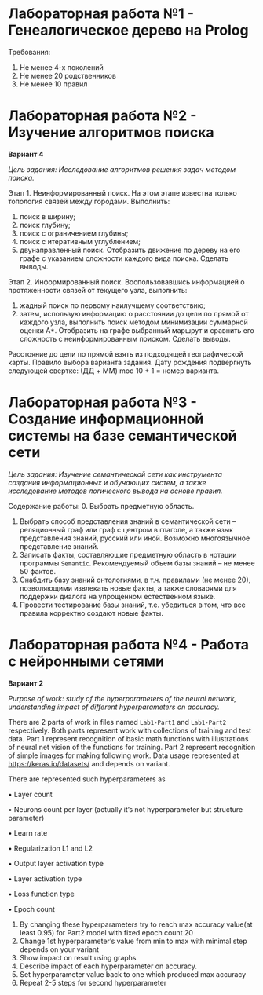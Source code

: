 # Лабораторная работа №1 - Генеалогическое дерево на Prolog

Требования:
1. Не менее 4-х поколений
2. Не менее 20 родственников
3. Не менее 10 правил

# Лабораторная работа №2 - Изучение алгоритмов поиска
**Вариант 4**

_Цель задания: Исследование алгоритмов решения задач методом поиска._

Этап 1. Неинформированный поиск. На этом этапе известна только
топология связей между городами. Выполнить:
1) поиск в ширину;
2) поиск глубину;
3) поиск с ограничением глубины;
4) поиск с итеративным углублением;
5) двунаправленный поиск.
Отобразить движение по дереву на его графе с указанием сложности
каждого вида поиска. Сделать выводы.

Этап 2. Информированный поиск. Воспользовавшись информацией о
протяженности связей от текущего узла, выполнить:
1) жадный поиск по первому наилучшему соответствию;
2) затем, использую информацию о расстоянии до цели по прямой от
каждого узла, выполнить поиск методом минимизации суммарной оценки
А*.
Отобразить на графе выбранный маршрут и сравнить его сложность с
неинформированным поиском. Сделать выводы.

Расстояние до цели по прямой взять из подходящей географической карты.
Правило выбора варианта задания. Дату рождения подвергнуть следующей
свертке: (ДД + MM) mod 10 + 1 = номер варианта.

# Лабораторная работа №3 - Создание информационной системы на базе семантической сети

_Цель задания: Изучение семантической сети как инструмента создания информационных и обучающих систем, а также исследование методов логического вывода на основе правил._

Содержание работы:
0. Выбрать предметную область. 
1. Выбрать способ представления знаний в семантической сети – реляционный граф или граф с центром в глаголе, а также язык представления знаний, русский или иной. Возможно многоязычное представление знаний.
2. Записать факты, составляющие предметную область в нотации программы ```Semantic```. Рекомендуемый объем базы знаний – не менее 50 фактов.
3. Снабдить базу знаний онтологиями, в т.ч. правилами (не менее 20), позволяющими извлекать новые факты, а также словарями для поддержки диалога на упрощенном естественном языке.
4. Провести тестирование базы знаний, т.е. убедиться в том, что все правила корректно создают новые факты. 

# Лабораторная работа №4 - Работа с нейронными сетями
**Вариант 2**

_Purpose of work: study of the hyperparameters of the neural network, understanding impact of different hyperparameters on accuracy._

There are 2 parts of work in files named `Lab1-Part1` and `Lab1-Part2` respectively. Both parts represent work with collections of training and test data. 
Part 1 represent recognition of basic math functions with illustrations of neural net vision of the functions for training.
Part 2 represent recognition of simple images for making following work.
Data usage represented at https://keras.io/datasets/ and depends on variant.

There are represented such hyperparameters as

•	Layer count

•	Neurons count per layer (actually it’s not hyperparameter but structure parameter)

•	Learn rate

•	Regularization L1 and L2

•	Output layer activation type

•	Layer activation type 

•	Loss function type

•	Epoch count

1. By changing these hyperparameters try to reach max accuracy value(at least 0.95)  for Part2 model with fixed epoch count 20
2. Change 1st hyperparameter’s value from min to max with minimal step depends on your variant 
3. Show impact on result using graphs
4. Describe impact of each hyperparameter on accuracy.
5. Set hyperparameter value back to one which produced max accuracy
6. Repeat 2-5 steps for second hyperparameter
